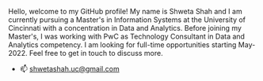 Hello, welcome to my GitHub profile! My name is Shweta Shah and I am currently pursuing a Master's in Information Systems at the University of Cincinnati with a concentration in Data and Analytics. Before joining my Master's, I was working with PwC as Technology Consultant in Data and Analytics competency. 
I am looking for full-time opportunities starting May-2022. Feel free to get in touch to discuss more.

- 📫 shwetashah.uc@gmail.com

